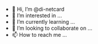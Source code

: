 - 👋 Hi, I’m @di-netcard
- 👀 I’m interested in ...
- 🌱 I’m currently learning ...
- 💞️ I’m looking to collaborate on ...
- 📫 How to reach me ...

<!---
di-netcard/di-netcard is a ✨ special ✨ repository because its `README.md` (this file) appears on your GitHub profile.
You can click the Preview link to take a look at your changes.
--->
